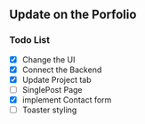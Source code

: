 ## Update on the Porfolio

### Todo List
- [x] Change the UI
- [x] Connect the Backend
- [x] Update Project tab
- [ ] SinglePost Page
- [x] implement Contact form
- [ ] Toaster styling
